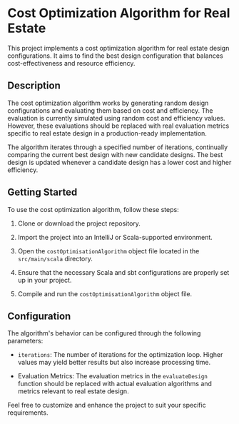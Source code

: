 # Cost Optimization Algorithm for Real Estate

This project implements a cost optimization algorithm for real estate design configurations. It aims to find the best design configuration that balances cost-effectiveness and resource efficiency.

## Description

The cost optimization algorithm works by generating random design configurations and evaluating them based on cost and efficiency. The evaluation is currently simulated using random cost and efficiency values. However, these evaluations should be replaced with real evaluation metrics specific to real estate design in a production-ready implementation.

The algorithm iterates through a specified number of iterations, continually comparing the current best design with new candidate designs. The best design is updated whenever a candidate design has a lower cost and higher efficiency.

## Getting Started

To use the cost optimization algorithm, follow these steps:

1. Clone or download the project repository.

2. Import the project into an IntelliJ or Scala-supported environment.

3. Open the `costOptimisationAlgorithm` object file located in the `src/main/scala` directory.

4. Ensure that the necessary Scala and sbt configurations are properly set up in your project.

5. Compile and run the `costOptimisationAlgorithm` object file.

## Configuration

The algorithm's behavior can be configured through the following parameters:

- `iterations`: The number of iterations for the optimization loop. Higher values may yield better results but also increase processing time.

- Evaluation Metrics: The evaluation metrics in the `evaluateDesign` function should be replaced with actual evaluation algorithms and metrics relevant to real estate design.

Feel free to customize and enhance the project to suit your specific requirements.